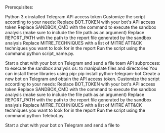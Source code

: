Prerequisites:

Python 3.x installed
Telegram API access token
Customize the script according to your needs:
Replace BOT_TOKEN with your bot's API access token
Replace SANDBOX_CMD with the command to execute the sandbox analysis (make sure to include the file path as an argument)
Replace REPORT_PATH with the path to the report file generated by the sandbox analysis
Replace MITRE_TECHNIQUES with a list of MITRE ATT&CK techniques you want to look for in the report
Run the script using the command python script_name.py.

Start a chat with your bot on Telegram and send a file toam API
subprocess: to execute the sandbox analysis
os: to manipulate files and directories
You can install these libraries using pip:
pip install python-telegram-bot
Create a new bot on Telegram and obtain the API access token.
Customize the script according to your needs:
Replace BOT_TOKEN with your bot's API access token
Replace SANDBOX_CMD with the command to execute the sandbox analysis (make sure to include the file path as an argument)
Replace REPORT_PATH with the path to the report file generated by the sandbox analysis
Replace MITRE_TECHNIQUES with a list of MITRE ATT&CK techniques you want to look for in the report
Run the script using the command python Telebot.py.

Start a chat with your bot on Telegram and send a file to
